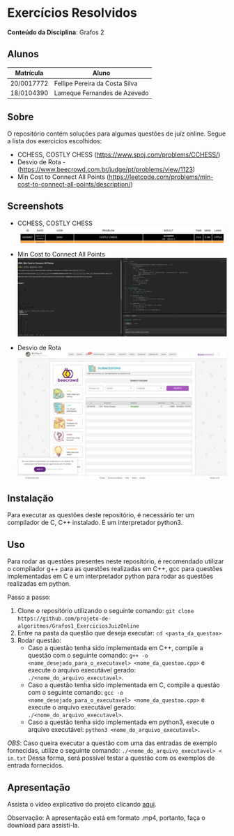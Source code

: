 # Exercícios Resolvidos

**Conteúdo da Disciplina**: Grafos 2

## Alunos

|Matrícula | Aluno |
| -- | -- |
| 20/0017772  |  Fellipe Pereira da Costa Silva |
| 18/0104390  |  Lameque Fernandes de Azevedo |

## Sobre 

O repositório contém soluções para algumas questões de juíz online. Segue a lista dos exercicios escolhidos:

- CCHESS, COSTLY CHESS (https://www.spoj.com/problems/CCHESS/)
- Desvio de Rota - (https://www.beecrowd.com.br/judge/pt/problems/view/1123)
- Min Cost to Connect All Points
 (https://leetcode.com/problems/min-cost-to-connect-all-points/description/)


## Screenshots

- CCHESS, COSTLY CHESS
![CCHESS, COSTLY CHESS](assets/cchess.png)

- Min Cost to Connect All Points
![Min Cost to Connect All Points](assets/min_cost.png)

- Desvio de Rota 
![Desvio de Rota](assets/descio_de_rota.png)


## Instalação 
Para executar as questões deste repositório, é necessário ter um compilador de C, C++ instalado. E um interpretador python3.

## Uso 
Para rodar as questões presentes neste repositório, é recomendado utilizar o compilador g++ para as questões realizadas em C++, gcc para questões implementadas em C e um interpretador python para rodar as questões realizadas em python.

Passo a passo:
1. Clone o repositório utilizando o seguinte comando: ```git clone https://github.com/projeto-de-algoritmos/Grafos1_ExerciciosJuizOnline```
2. Entre na pasta da questão que deseja executar: ```cd <pasta_da_questao>```
3. Rodar questão: 
    - Caso a questão tenha sido implementada em C++, compile a questão com o seguinte comando: ```g++ -o <nome_desejado_para_o_executavel> <nome_da_questao.cpp>``` e execute o arquivo executável gerado: ```./<nome_do_arquivo_executavel>```.
    - Caso a questão tenha sido implementada em C, compile a questão com o seguinte comando: ```gcc -o <nome_desejado_para_o_executavel> <nome_da_questao.cpp>``` e execute o arquivo executável gerado: ```./<nome_do_arquivo_executavel>```.
    - Caso a questão tenha sido implementada em python3, execute o arquivo executável: ```python3 <nome_do_arquivo_executavel>```.

*OBS*: Caso queira executar a questão com uma das entradas de exemplo fornecidas, utilize o seguinte comando: ```./<nome_do_arquivo_executavel> < in.txt``` 
Dessa forma, será possível testar a questão com os exemplos de entrada fornecidos.

## Apresentação

Assista o vídeo explicativo do projeto clicando [aqui](assets/apresentacao.mp4).

Observação: A apresentação está em formato .mp4, portanto, faça o download para assisti-la.